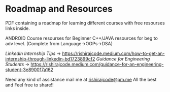 # Roadmap and Resources

PDF containing a roadmap for learning different courses with free resourses links inside.

ANDROID Course resourses for Beginner
C++/JAVA resources for beg to adv level. (Complete from Language->OOPs->DSA)


*LinkedIn Internship Tips* -> https://rishirajcode.medium.com/how-to-get-an-internship-through-linkedin-bd1723899cf2
*Guidance for Engineering Students* -> https://rishirajcode.medium.com/guidance-for-an-engineering-student-3e890017a162


Need any kind of assistance mail me at rishirajcode@pm.me
All the best and Feel free to share!!
